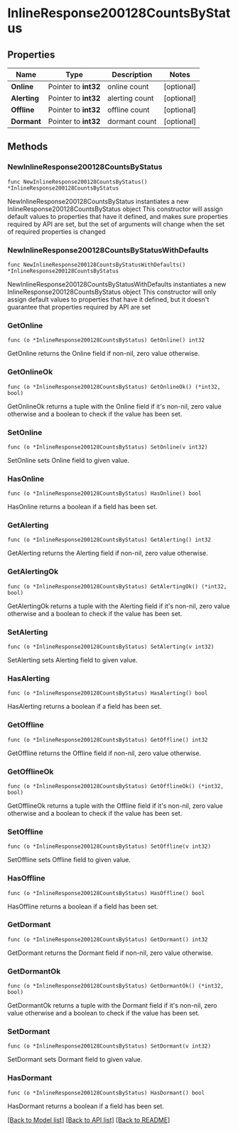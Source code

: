 # InlineResponse200128CountsByStatus

## Properties

Name | Type | Description | Notes
------------ | ------------- | ------------- | -------------
**Online** | Pointer to **int32** | online count | [optional] 
**Alerting** | Pointer to **int32** | alerting count | [optional] 
**Offline** | Pointer to **int32** | offline count | [optional] 
**Dormant** | Pointer to **int32** | dormant count | [optional] 

## Methods

### NewInlineResponse200128CountsByStatus

`func NewInlineResponse200128CountsByStatus() *InlineResponse200128CountsByStatus`

NewInlineResponse200128CountsByStatus instantiates a new InlineResponse200128CountsByStatus object
This constructor will assign default values to properties that have it defined,
and makes sure properties required by API are set, but the set of arguments
will change when the set of required properties is changed

### NewInlineResponse200128CountsByStatusWithDefaults

`func NewInlineResponse200128CountsByStatusWithDefaults() *InlineResponse200128CountsByStatus`

NewInlineResponse200128CountsByStatusWithDefaults instantiates a new InlineResponse200128CountsByStatus object
This constructor will only assign default values to properties that have it defined,
but it doesn't guarantee that properties required by API are set

### GetOnline

`func (o *InlineResponse200128CountsByStatus) GetOnline() int32`

GetOnline returns the Online field if non-nil, zero value otherwise.

### GetOnlineOk

`func (o *InlineResponse200128CountsByStatus) GetOnlineOk() (*int32, bool)`

GetOnlineOk returns a tuple with the Online field if it's non-nil, zero value otherwise
and a boolean to check if the value has been set.

### SetOnline

`func (o *InlineResponse200128CountsByStatus) SetOnline(v int32)`

SetOnline sets Online field to given value.

### HasOnline

`func (o *InlineResponse200128CountsByStatus) HasOnline() bool`

HasOnline returns a boolean if a field has been set.

### GetAlerting

`func (o *InlineResponse200128CountsByStatus) GetAlerting() int32`

GetAlerting returns the Alerting field if non-nil, zero value otherwise.

### GetAlertingOk

`func (o *InlineResponse200128CountsByStatus) GetAlertingOk() (*int32, bool)`

GetAlertingOk returns a tuple with the Alerting field if it's non-nil, zero value otherwise
and a boolean to check if the value has been set.

### SetAlerting

`func (o *InlineResponse200128CountsByStatus) SetAlerting(v int32)`

SetAlerting sets Alerting field to given value.

### HasAlerting

`func (o *InlineResponse200128CountsByStatus) HasAlerting() bool`

HasAlerting returns a boolean if a field has been set.

### GetOffline

`func (o *InlineResponse200128CountsByStatus) GetOffline() int32`

GetOffline returns the Offline field if non-nil, zero value otherwise.

### GetOfflineOk

`func (o *InlineResponse200128CountsByStatus) GetOfflineOk() (*int32, bool)`

GetOfflineOk returns a tuple with the Offline field if it's non-nil, zero value otherwise
and a boolean to check if the value has been set.

### SetOffline

`func (o *InlineResponse200128CountsByStatus) SetOffline(v int32)`

SetOffline sets Offline field to given value.

### HasOffline

`func (o *InlineResponse200128CountsByStatus) HasOffline() bool`

HasOffline returns a boolean if a field has been set.

### GetDormant

`func (o *InlineResponse200128CountsByStatus) GetDormant() int32`

GetDormant returns the Dormant field if non-nil, zero value otherwise.

### GetDormantOk

`func (o *InlineResponse200128CountsByStatus) GetDormantOk() (*int32, bool)`

GetDormantOk returns a tuple with the Dormant field if it's non-nil, zero value otherwise
and a boolean to check if the value has been set.

### SetDormant

`func (o *InlineResponse200128CountsByStatus) SetDormant(v int32)`

SetDormant sets Dormant field to given value.

### HasDormant

`func (o *InlineResponse200128CountsByStatus) HasDormant() bool`

HasDormant returns a boolean if a field has been set.


[[Back to Model list]](../README.md#documentation-for-models) [[Back to API list]](../README.md#documentation-for-api-endpoints) [[Back to README]](../README.md)


